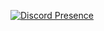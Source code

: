 [![Discord Presence](https://lanyard.cnrad.dev/api/:id)](https://discord.com/users/:738981890043805707)
